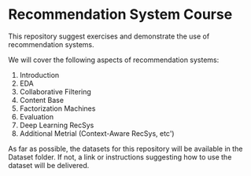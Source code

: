# Recommendation System Course

This repository suggest exercises and demonstrate the use of recommendation systems.

We will cover the following aspects of recommendation systems:

1) Introduction
2) EDA 
3) Collaborative Filtering
4) Content Base
5) Factorization Machines
6) Evaluation
7) Deep Learning RecSys
8) Additional Metrial (Context-Aware RecSys, etc')


As far as possible, the datasets for this repository will be available in the Dataset folder.
If not, a link or instructions suggesting how to use the dataset will be delivered.
